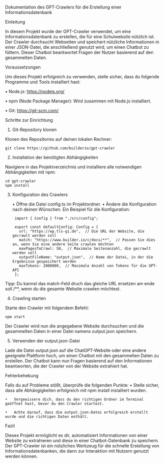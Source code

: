 Dokumentation des GPT-Crawlers für die Erstellung einer Informationsdatenbank

Einleitung

In diesem Projekt wurde der GPT-Crawler verwendet, um eine Informationsdatenbank zu erstellen, die für eine Schulwebsite nützlich ist. Der Crawler durchsucht Webseiten und speichert nützliche Informationen in einer JSON-Datei, die anschließend genutzt wird, um einen Chatbot zu füttern. Dieser Chatbot beantwortet Fragen der Nutzer basierend auf den gesammelten Daten.


Voraussetzungen


Um dieses Projekt erfolgreich zu verwenden, stelle sicher, dass du folgende Programme und Tools installiert hast:

•	Node.js: https://nodejs.org/

•	npm (Node Package Manager): Wird zusammen mit Node.js installiert.

•	Git: https://git-scm.com/

Schritte zur Einrichtung

1. Git-Repository klonen

Klonen des Repositories auf deinen lokalen Rechner:

	git clone https://github.com/builderio/gpt-crawler


2. Installation der benötigten Abhängigkeiten

Navigiere in das Projektverzeichnis und installiere alle notwendigen Abhängigkeiten mit npm:

	cd gpt-crawler
	npm install

3. Konfiguration des Crawlers

	•	Öffne die Datei config.ts im Projektordner.
	•	Ändere die Konfiguration nach deinen Wünschen. Ein Beispiel für die Konfiguration:

		import { Config } from "./src/config";
		
		export const defaultConfig: Config = {
		  url: "https://wp.tls-gi.de",  // Die URL der Website, die gecrawlt werden soll
		  match: "https://www.builder.io/c/docs/**",  // Passen Sie dies an, wenn Sie eine andere Seite crawlen möchten
		  maxPagesToCrawl: 50,  // Maximale Seitenanzahl, die gecrawlt werden soll
		  outputFileName: "output.json",  // Name der Datei, in der die Ergebnisse gespeichert werden
		  maxTokens: 2000000,  // Maximale Anzahl von Tokens für die GPT-API
		};


Tipp: Du kannst das match-Feld druch das gleiche URL ersetzen am ende soll /**, wenn du die gesamte Website crawlen möchtest.


4. Crawling starten

Starte den Crawler mit folgendem Befehl:

	npm start


Der Crawler wird nun die angegebene Website durchsuchen und die gesammelten Daten in einer Datei namens output.json speichern.

5. Verwenden der output.json-Datei

Lade die Datei output.json auf die ChatGPT-Website oder eine andere geeignete Plattform hoch, um einen Chatbot mit den gesammelten Daten zu erstellen. Der Chatbot kann nun Fragen basierend auf den Informationen beantworten, die der Crawler von der Website extrahiert hat.

Fehlerbehebung

Falls du auf Probleme stößt, überprüfe die folgenden Punkte:
	•	Stelle sicher, dass alle Abhängigkeiten erfolgreich mit npm install installiert wurden.
 
	•	Vergewissere dich, dass du den richtigen Ordner im Terminal geöffnet hast, bevor du den Crawler startest.
 
	•	Achte darauf, dass die output.json-Datei erfolgreich erstellt wurde und die richtigen Daten enthält.

Fazit

Dieses Projekt ermöglicht es dir, automatisiert Informationen von einer Website zu extrahieren und diese in einer Chatbot-Datenbank zu speichern. Der GPT-Crawler ist ein nützliches Werkzeug für die schnelle Erstellung von Informationsdatenbanken, die dann zur Interaktion mit Nutzern genutzt werden können.
